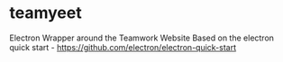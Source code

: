 # teamyeet
Electron Wrapper around the Teamwork Website
Based on the electron quick start - https://github.com/electron/electron-quick-start
